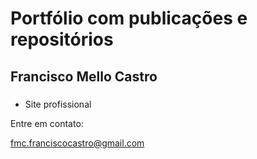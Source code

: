 # Portfólio com publicações e repositórios
## Francisco Mello Castro
### 

- Site profissional

Entre em contato:

fmc.franciscocastro@gmail.com
